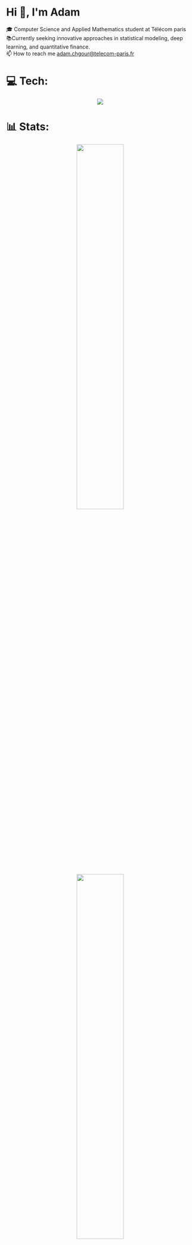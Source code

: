 # Hi 👋, I'm Adam
🎓 Computer Science and Applied Mathematics student at Télécom paris<br>📚Currently seeking innovative approaches in statistical modeling, deep learning, and quantitative finance.<br>📫 How to reach me adam.chgour@telecom-paris.fr


# 💻 Tech:
<p align="center">
	<a href="">
		<img src="https://skillicons.dev/icons?i=cpp,python,pytorch,tensorflow,javascript,typescript,html,css">
	</a>
</p>

# 📊 Stats:
<p align="center">
  <img height="50%" width="auto" src ="https://github-readme-stats.vercel.app/api?username=adamchgour&show_icons=true&count_private=true&theme=github_dark_dimmed&hide_border=true&hide=issues,stars&bg_color=00000000&rank_icon=github">
  <img height="50%" width="auto" src ="https://github-readme-stats.vercel.app/api/top-langs/?username=adamchgour&layout=compact&hide_border=true&theme=github_dark_dimmed&bg_color=00000000&langs_count=6&hide=jupyter%20notebook,tex,html,css,Cmake,R">
  <br>
  <br>
</p>
